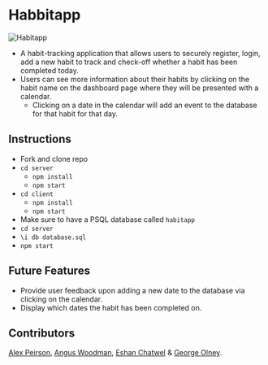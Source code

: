 # Habbitapp

![Habitapp](https://res.cloudinary.com/de8a23w1z/image/upload/c_scale,w_700/v1600605020/python_name_generator/Screenshot_2020-09-19_at_15.51.33_jaqdzr.png)

- A habit-tracking application that allows users to securely register, login, add a new habit to track and check-off whether a habit has been completed today.
- Users can see more information about their habits by clicking on the habit name on the dashboard page where they will be presented with a calendar.
  - Clicking on a date in the calendar will add an event to the database for that habit for that day.

## Instructions

- Fork and clone repo
- `cd server`
  - `npm install`
  - `npm start`
- `cd client`
  - `npm install`
  - `npm start`
- Make sure to have a PSQL database called `habitapp`
- `cd server`
- `\i db database.sql`
- `npm start`

## Future Features

- Provide user feedback upon adding a new date to the database via clicking on the calendar.
- Display which dates the habit has been completed on.

## Contributors

[Alex Peirson](https://github.com/AKP-13), [Angus Woodman](https://github.com/Angus-Woodman), [Eshan Chatwel](https://github.com/eshan1799) & [George Olney](https://github.com/georgeo23).